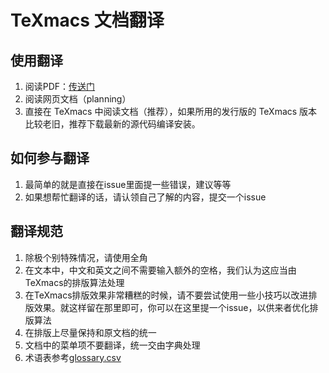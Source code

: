 # TeXmacs 文档翻译

## 使用翻译
1. 阅读PDF：[传送门](http://home.ustc.edu.cn/~sadhen/texmacs/)
2. 阅读网页文档（planning）
3. 直接在 TeXmacs 中阅读文档（推荐），如果所用的发行版的 TeXmacs 版本比较老旧，推荐下载最新的源代码编译安装。

## 如何参与翻译
1. 最简单的就是直接在issue里面提一些错误，建议等等
2. 如果想帮忙翻译的话，请认领自己了解的内容，提交一个issue

## 翻译规范
1. 除极个别特殊情况，请使用全角
2. 在文本中，中文和英文之间不需要输入额外的空格，我们认为这应当由TeXmacs的排版算法处理
3. 在TeXmacs排版效果非常糟糕的时候，请不要尝试使用一些小技巧以改进排版效果。就这样留在那里即可，你可以在这里提一个issue，以供来者优化排版算法
4. 在排版上尽量保持和原文档的统一
5. 文档中的菜单项不要翻译，统一交由字典处理
6. 术语表参考[glossary.csv](https://github.com/sadhen/texmacs_doc_zh/blob/master/glossary.csv)
